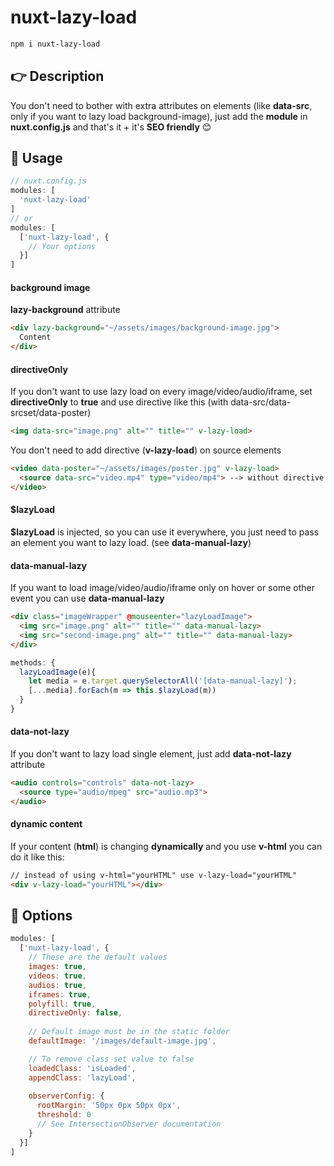 # nuxt-lazy-load
```bash
npm i nuxt-lazy-load
```

## 👉 Description
You don't need to bother with extra attributes on elements (like **data-src**, only if you want to lazy load background-image), just add the **module** in **nuxt.config.js** and that's it + it's **SEO friendly** 😊

## 🚀 Usage
```javascript
// nuxt.config.js
modules: [
  'nuxt-lazy-load'
]
// or
modules: [
  ['nuxt-lazy-load', {
    // Your options
  }]
]
```

#### background image
**lazy-background** attribute
```html
<div lazy-background="~/assets/images/background-image.jpg">
  Content
</div>
```

#### directiveOnly
If you don't want to use lazy load on every image/video/audio/iframe, set **directiveOnly** to **true** and use directive like this (with data-src/data-srcset/data-poster)
```html
<img data-src="image.png" alt="" title="" v-lazy-load>
```
You don't need to add directive (**v-lazy-load**) on source elements
```html
<video data-poster="~/assets/images/poster.jpg" v-lazy-load>
  <source data-src="video.mp4" type="video/mp4"> --> without directive
</video>
```

#### $lazyLoad
**$lazyLoad** is injected, so you can use it everywhere, you just need to pass an element you want to lazy load. (see **data-manual-lazy**)

#### data-manual-lazy
If you want to load image/video/audio/iframe only on hover or some other event you can use **data-manual-lazy**
```html
<div class="imageWrapper" @mouseenter="lazyLoadImage">
  <img src="image.png" alt="" title="" data-manual-lazy>
  <img src="second-image.png" alt="" title="" data-manual-lazy>
</div>
```
```javascript
methods: {
  lazyLoadImage(e){
    let media = e.target.querySelectorAll('[data-manual-lazy]');
    [...media].forEach(m => this.$lazyLoad(m))
  }
}
```

#### data-not-lazy
If you don't want to lazy load single element, just add **data-not-lazy** attribute
```html
<audio controls="controls" data-not-lazy>
  <source type="audio/mpeg" src="audio.mp3">
</audio>
```

#### dynamic content
If your content (**html**) is changing **dynamically** and you use **v-html** you can do it like this:
```html
// instead of using v-html="yourHTML" use v-lazy-load="yourHTML"
<div v-lazy-load="yourHTML"></div>
```

## 🔧 Options
```javascript
modules: [
  ['nuxt-lazy-load', {
    // These are the default values
    images: true,
    videos: true,
    audios: true,
    iframes: true,
    polyfill: true,
    directiveOnly: false,
    
    // Default image must be in the static folder
    defaultImage: '/images/default-image.jpg',

    // To remove class set value to false
    loadedClass: 'isLoaded',
    appendClass: 'lazyLoad',
    
    observerConfig: {
      rootMargin: '50px 0px 50px 0px',
      threshold: 0
      // See IntersectionObserver documentation
    }
  }]
]
```